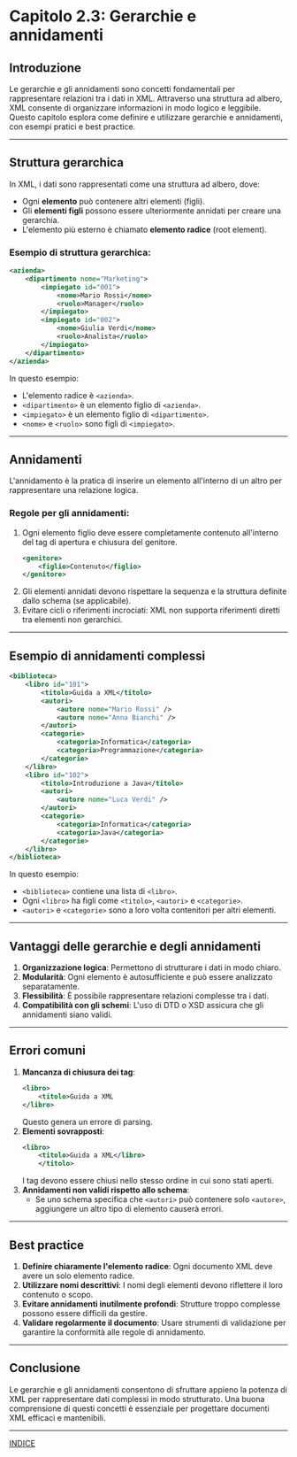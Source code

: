 # Capitolo 2.3: Gerarchie e annidamenti

## Introduzione
Le gerarchie e gli annidamenti sono concetti fondamentali per rappresentare relazioni tra i dati in XML. Attraverso una struttura ad albero, XML consente di organizzare informazioni in modo logico e leggibile. Questo capitolo esplora come definire e utilizzare gerarchie e annidamenti, con esempi pratici e best practice.

---

## Struttura gerarchica
In XML, i dati sono rappresentati come una struttura ad albero, dove:
- Ogni **elemento** può contenere altri elementi (figli).
- Gli **elementi figli** possono essere ulteriormente annidati per creare una gerarchia.
- L'elemento più esterno è chiamato **elemento radice** (root element).

### Esempio di struttura gerarchica:
```xml
<azienda>
    <dipartimento nome="Marketing">
        <impiegato id="001">
            <nome>Mario Rossi</nome>
            <ruolo>Manager</ruolo>
        </impiegato>
        <impiegato id="002">
            <nome>Giulia Verdi</nome>
            <ruolo>Analista</ruolo>
        </impiegato>
    </dipartimento>
</azienda>
```

In questo esempio:
- L'elemento radice è `<azienda>`.
- `<dipartimento>` è un elemento figlio di `<azienda>`.
- `<impiegato>` è un elemento figlio di `<dipartimento>`.
- `<nome>` e `<ruolo>` sono figli di `<impiegato>`.

---

## Annidamenti
L'annidamento è la pratica di inserire un elemento all'interno di un altro per rappresentare una relazione logica.

### Regole per gli annidamenti:
1. Ogni elemento figlio deve essere completamente contenuto all'interno del tag di apertura e chiusura del genitore.
   ```xml
   <genitore>
       <figlio>Contenuto</figlio>
   </genitore>
   ```
2. Gli elementi annidati devono rispettare la sequenza e la struttura definite dallo schema (se applicabile).
3. Evitare cicli o riferimenti incrociati: XML non supporta riferimenti diretti tra elementi non gerarchici.

---

## Esempio di annidamenti complessi
```xml
<biblioteca>
    <libro id="101">
        <titolo>Guida a XML</titolo>
        <autori>
            <autore nome="Mario Rossi" />
            <autore nome="Anna Bianchi" />
        </autori>
        <categorie>
            <categoria>Informatica</categoria>
            <categoria>Programmazione</categoria>
        </categorie>
    </libro>
    <libro id="102">
        <titolo>Introduzione a Java</titolo>
        <autori>
            <autore nome="Luca Verdi" />
        </autori>
        <categorie>
            <categoria>Informatica</categoria>
            <categoria>Java</categoria>
        </categorie>
    </libro>
</biblioteca>
```
In questo esempio:
- `<biblioteca>` contiene una lista di `<libro>`.
- Ogni `<libro>` ha figli come `<titolo>`, `<autori>` e `<categorie>`.
- `<autori>` e `<categorie>` sono a loro volta contenitori per altri elementi.

---

## Vantaggi delle gerarchie e degli annidamenti
1. **Organizzazione logica**: Permettono di strutturare i dati in modo chiaro.
2. **Modularità**: Ogni elemento è autosufficiente e può essere analizzato separatamente.
3. **Flessibilità**: È possibile rappresentare relazioni complesse tra i dati.
4. **Compatibilità con gli schemi**: L'uso di DTD o XSD assicura che gli annidamenti siano validi.

---

## Errori comuni
1. **Mancanza di chiusura dei tag**:
   ```xml
   <libro>
       <titolo>Guida a XML
   </libro>
   ```
   Questo genera un errore di parsing.
2. **Elementi sovrapposti**:
   ```xml
   <libro>
       <titolo>Guida a XML</libro>
       </titolo>
   ```
   I tag devono essere chiusi nello stesso ordine in cui sono stati aperti.
3. **Annidamenti non validi rispetto allo schema**:
   - Se uno schema specifica che `<autori>` può contenere solo `<autore>`, aggiungere un altro tipo di elemento causerà errori.

---

## Best practice
1. **Definire chiaramente l'elemento radice**: Ogni documento XML deve avere un solo elemento radice.
2. **Utilizzare nomi descrittivi**: I nomi degli elementi devono riflettere il loro contenuto o scopo.
3. **Evitare annidamenti inutilmente profondi**: Strutture troppo complesse possono essere difficili da gestire.
4. **Validare regolarmente il documento**: Usare strumenti di validazione per garantire la conformità alle regole di annidamento.

---

## Conclusione
Le gerarchie e gli annidamenti consentono di sfruttare appieno la potenza di XML per rappresentare dati complessi in modo strutturato. Una buona comprensione di questi concetti è essenziale per progettare documenti XML efficaci e mantenibili.


---

[INDICE](README.md)